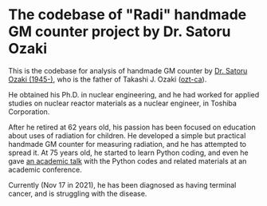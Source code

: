 # The codebase of "Radi" handmade GM counter project by Dr. Satoru Ozaki

This is the codebase for analysis of handmade GM counter by [Dr. Satoru Ozaki (1945-)](https://acaddb.com/articles/authors/13148862), who is the father of Takashi J. Ozaki ([ozt-ca](https://github.com/ozt-ca/)).

He obtained his Ph.D. in nuclear engineering, and he had worked for applied studies on nuclear reactor materials as a nuclear engineer, in Toshiba Corporation.

After he retired at 62 years old, his passion has been focused on education about uses of radiation for children. He developed a simple but practical handmade GM counter for measuring radiation, and he has attempted to spread it. At 75 years old, he started to learn Python coding, and even he gave [an academic talk](https://www.jstage.jst.go.jp/article/happyokai/1/0/1_81/_article/-char/ja/) with the Python codes and related materials at an academic conference.

Currently (Nov 17 in 2021), he has been diagnosed as having terminal cancer, and is struggling with the disease.
